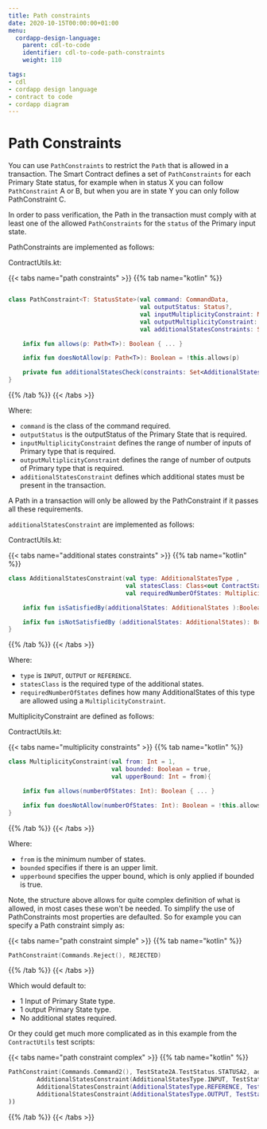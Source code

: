 ```yaml
---
title: Path constraints
date: 2020-10-15T00:00:00+01:00
menu:
  cordapp-design-language:
    parent: cdl-to-code
    identifier: cdl-to-code-path-constraints
    weight: 110

tags:
- cdl
- cordapp design language
- contract to code
- cordapp diagram
---
```



# Path Constraints

You can use `PathConstraints` to restrict the `Path` that is allowed in a transaction. The Smart Contract defines a set of `PathConstraints` for each Primary State status, for example when in status X you can follow `PathConstraint` A or B, but when you are in state Y you can only follow PathConstraint C.

In order to pass verification, the Path in the transaction must comply with at least one of the allowed `PathConstraints` for the `status` of the Primary input state.

PathConstraints are implemented as follows:

ContractUtils.kt:

{{< tabs name="path constraints" >}}
{{% tab name="kotlin" %}}
```kotlin

class PathConstraint<T: StatusState>(val command: CommandData,
                                     val outputStatus: Status?,
                                     val inputMultiplicityConstraint: MultiplicityConstraint = MultiplicityConstraint(),
                                     val outputMultiplicityConstraint: MultiplicityConstraint = MultiplicityConstraint(),
                                     val additionalStatesConstraints: Set<AdditionalStatesConstraint> =  setOf()){

    infix fun allows(p: Path<T>): Boolean { ... }

    infix fun doesNotAllow(p: Path<T>): Boolean = !this.allows(p)

    private fun additionalStatesCheck(constraints: Set<AdditionalStatesConstraint>, additionalStates: Set<AdditionalStates>) :Boolean{ ... }
}

```
{{% /tab %}}
{{< /tabs >}}

Where:

* `command` is the class of the command required.
* `outputStatus` is the outputStatus of the Primary State that is required.
* `inputMultiplicityConstraint` defines the range of number of inputs of Primary type that is required.
* `outputMultiplicityConstraint` defines the range of number of outputs of Primary type that is required.
* `additionalStatesConstraint` defines which additional states must be present in the transaction.

A Path in a transaction will only be allowed by the PathConstraint if it passes all these requirements.

`additionalStatesConstraint` are implemented as follows:

ContractUtils.kt:

{{< tabs name="additional states constraints" >}}
{{% tab name="kotlin" %}}
```kotlin
class AdditionalStatesConstraint(val type: AdditionalStatesType ,
                                 val statesClass: Class<out ContractState>,
                                 val requiredNumberOfStates: MultiplicityConstraint = MultiplicityConstraint()) {

    infix fun isSatisfiedBy(additionalStates: AdditionalStates ):Boolean {...}

    infix fun isNotSatisfiedBy (additionalStates: AdditionalStates): Boolean = !isSatisfiedBy(additionalStates)
}

```
{{% /tab %}}
{{< /tabs >}}

Where:

* `type` is `INPUT`, `OUTPUT` or `REFERENCE`.
* `statesClass` is the required type of the additional states.
* `requiredNumberOfStates` defines how many AdditionalStates of this type are allowed using a `MultiplicityConstraint`.

MultiplicityConstraint are defined as follows:

ContractUtils.kt:

{{< tabs name="multiplicity constraints" >}}
{{% tab name="kotlin" %}}
```kotlin
class MultiplicityConstraint(val from: Int = 1,
                             val bounded: Boolean = true,
                             val upperBound: Int = from){

    infix fun allows(numberOfStates: Int): Boolean { ... }

    infix fun doesNotAllow(numberOfStates: Int): Boolean = !this.allows(numberOfStates)
}

```
{{% /tab %}}
{{< /tabs >}}

Where:

* `from` is the minimum number of states.
* `bounded` specifies if there is an upper limit.
* `upperbound` specifies the upper bound, which is only applied if bounded is true.

Note, the structure above allows for quite complex definition of what is allowed, in most cases these won't be needed. To simplify the use of PathConstraints most properties are defaulted. So for example you can specify a Path constraint simply as:

{{< tabs name="path constraint simple" >}}
{{% tab name="kotlin" %}}
```kotlin
PathConstraint(Commands.Reject(), REJECTED)

```
{{% /tab %}}
{{< /tabs >}}

Which would default to:

* 1 Input of Primary State type.
* 1 output Primary State type.
* No additional states required.

Or they could get much more complicated as in this example from the `ContractUtils` test scripts:

{{< tabs name="path constraint complex" >}}
{{% tab name="kotlin" %}}
```kotlin
PathConstraint(Commands.Command2(), TestState2A.TestStatus.STATUSA2, additionalStatesConstraints = setOf(
        AdditionalStatesConstraint(AdditionalStatesType.INPUT, TestState2B::class.java, MultiplicityConstraint(2, false)),
        AdditionalStatesConstraint(AdditionalStatesType.REFERENCE, TestState2C::class.java),
        AdditionalStatesConstraint(AdditionalStatesType.OUTPUT, TestState2D::class.java)
))
```
{{% /tab %}}
{{< /tabs >}}
